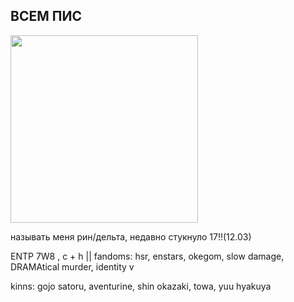 ## ВСЕМ ПИС

 <img src="https://media.giphy.com/media/xJlOdEYy0r7ZS/giphy.gif" width="300"/>
</div> 

называть меня рин/дельта, недавно стукнуло 17!!(12.03)

ENTP 7W8 , c + h || fandoms: hsr, enstars, okegom, slow damage, DRAMAtical murder, identity v

kinns: gojo satoru, aventurine, shin okazaki, towa, yuu hyakuya
